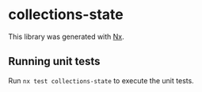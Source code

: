 # collections-state

This library was generated with [Nx](https://nx.dev).

## Running unit tests

Run `nx test collections-state` to execute the unit tests.
